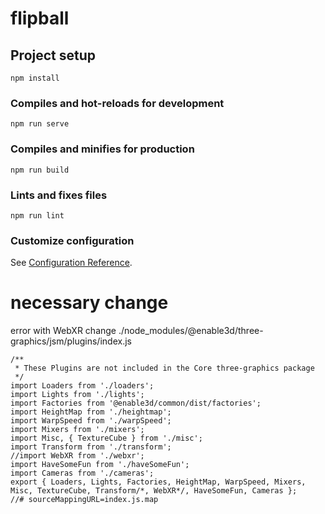 # flipball

## Project setup
```
npm install
```

### Compiles and hot-reloads for development
```
npm run serve
```

### Compiles and minifies for production
```
npm run build
```

### Lints and fixes files
```
npm run lint
```

### Customize configuration
See [Configuration Reference](https://cli.vuejs.org/config/).

# necessary change

error with WebXR change ./node_modules/@enable3d/three-graphics/jsm/plugins/index.js

```
/**
 * These Plugins are not included in the Core three-graphics package
 */
import Loaders from './loaders';
import Lights from './lights';
import Factories from '@enable3d/common/dist/factories';
import HeightMap from './heightmap';
import WarpSpeed from './warpSpeed';
import Mixers from './mixers';
import Misc, { TextureCube } from './misc';
import Transform from './transform';
//import WebXR from './webxr';
import HaveSomeFun from './haveSomeFun';
import Cameras from './cameras';
export { Loaders, Lights, Factories, HeightMap, WarpSpeed, Mixers, Misc, TextureCube, Transform/*, WebXR*/, HaveSomeFun, Cameras };
//# sourceMappingURL=index.js.map

```
